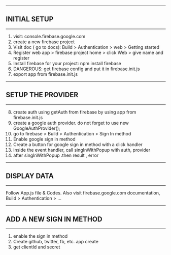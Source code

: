  
-----------------------------
## INITIAL SETUP
-----------------------------
1. visit: console.firebase.google.com 
2. create a new firebase project
3. Visit doc ( go to docs): Build > Authentication > web > Getting started
4. Register web app > firebase project home > click Web > give name and register
5. Install firebase for your project: npm install firebase
6. DANGEROUS: get firebase config and put it in firebase.init.js
7. export app from firebase.init.js 

---------------------------
##  SETUP THE PROVIDER
---------------------------
8. create auth using getAuth from firebase by using app from firebase.init.js
9. create a google auth provider. do not forget to use  new GoogleAuthProvider(); 
10. go to firebase > Build > Authentication > Sign In method 
11. Enable google sign in method 
12. Create a button for google sign in method with a click handler
13. inside the event handler, call singInWithPopup with auth, provider
14. after singInWithPopup .then result , error 

-------------------------------
## DISPLAY DATA
-------------------------------
Follow App.js file & Codes. Also visit firebase.google.com documentation, Build > Authentication > ...

--------------------------------
 ##   ADD A NEW SIGN IN METHOD
-------------------------------
1. enable the sign in  method
2. Create github, twitter, fb, etc. app create
3. get clientId and secret 
